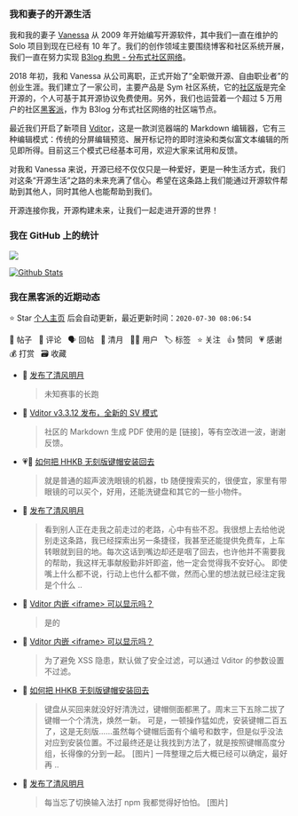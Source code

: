 ### 我和妻子的开源生活

我和我的妻子 [Vanessa](https://github.com/Vanessa219) 从 2009 年开始编写开源软件，其中我们一直在维护的 Solo 项目到现在已经有 10 年了。我们的创作领域主要围绕博客和社区系统开展，我们一直在努力实现 [B3log 构思 - 分布式社区网络](https://hacpai.com/article/1546941897596)。

2018 年初，我和 Vanessa 从公司离职，正式开始了“全职做开源、自由职业者”的创业生涯。我们建立了一家公司，主要产品是 Sym 社区系统，它的[社区版](https://github.com/88250/symphony)是完全开源的，个人可基于其开源协议免费使用。另外，我们也运营着一个超过 5 万用户的社区[黑客派](https://hacpai.com)，作为 B3log 分布式社区网络的社区端节点。

最近我们开启了新项目 [Vditor](https://github.com/Vanessa219/vditor)，这是一款浏览器端的 Markdown 编辑器，它有三种编辑模式：传统的分屏编辑预览、展开标记符的即时渲染和类似富文本编辑的所见即所得。目前这三个模式已经基本可用，欢迎大家来试用和反馈。

对我和 Vanessa 来说，开源已经不仅仅只是一种爱好，更是一种生活方式，我们对这条“开源生活”之路的未来充满了信心。希望在这条路上我们能通过开源软件帮助到其他人，同时其他人也能帮助到我们。

开源连接你我，开源构建未来，让我们一起走进开源的世界！

### 我在 GitHub 上的统计

<a title="Hits" target="_blank" href="https://github.com/88250/88250"><img src="https://hits.b3log.org/88250/88250.svg"></a>

[![Github Stats](https://github-readme-stats.vercel.app/api?username=88250&show_icons=true)](https://github.com/88250)

<!--events start -->

### 我在黑客派的近期动态

⭐️ Star [个人主页](https://github.com/88250/88250) 后会自动更新，最近更新时间：`2020-07-30 08:06:54`

📝 帖子 &nbsp; 💬 评论 &nbsp; 🗣 回帖 &nbsp; 🌙 清月 &nbsp; 👨‍💻 用户 &nbsp; 🏷️ 标签 &nbsp; ⭐️ 关注 &nbsp; 👍 赞同 &nbsp; 💗 感谢 &nbsp; 💰 打赏 &nbsp; 🗃 收藏

* 🌙 [发布了清风明月](https://hacpai.com/member/88250/breezemoons/1596041707857)

  > 未知赛事的长跑
* 💬 [Vditor v3.3.12 发布，全新的 SV 模式](https://hacpai.com/article/1595955099905/comment/1595983209880#comments)

  > 社区的 Markdown 生成 PDF 使用的是 [链接]，等有空改进一波，谢谢反馈。
* 💗💬 [如何把 HHKB 无刻版键帽安装回去](https://hacpai.com/article/1595818507525/comment/1595915263888#comments)

  > 就是普通的超声波洗眼镜的机器，tb 随便搜索买的，很便宜，家里有带眼镜的可以买个，好用，还能洗键盘和其它的一些小物件。
* 🌙 [发布了清风明月](https://hacpai.com/member/88250/breezemoons/1595869159864)

  > 看到别人正在走我之前走过的老路，心中有些不忍。我很想上去给他说别走这条路，我已经探索出另一条捷径，我甚至还能提供免费车，上车转眼就到目的地。每次这话到嘴边却还是咽了回去，也许他并不需要我的帮助，我这样无事献殷勤非奸即盗，他一定会觉得我不安好心。 即使嘴上什么都不说，行动上也什么都不做，然而心里的想法就已经注定我是个什么 ..
* 💬 [Vditor 内嵌 &lt;iframe&gt; 可以显示吗？](https://hacpai.com/article/1595838990823/comment/1595840781492#comments)

  > 是的
* 💬 [Vditor 内嵌 &lt;iframe&gt; 可以显示吗？](https://hacpai.com/article/1595838990823/comment/1595839158063#comments)

  > 为了避免 XSS 隐患，默认做了安全过滤，可以通过 Vditor 的参数设置不过滤。
* 📝 [如何把 HHKB 无刻版键帽安装回去](https://hacpai.com/article/1595818507525)

  > 键盘从买回来就没好好清洗过，键帽侧面都黑了。周末三下五除二拔了键帽一个个清洗，焕然一新。 可是，一顿操作猛如虎，安装键帽二百五了，这是无刻版……虽然每个键帽后面有个编号和数字，但是似乎没法对应到安装位置。不过最终还是让我找到方法了，就是按照键帽高度分组，长得像的分到一起。 [图片] 一阵整理之后大概已经可以确定，最好再 ..
* 🌙 [发布了清风明月](https://hacpai.com/member/88250/breezemoons/1595651396454)

  > 每当忘了切换输入法打 npm 我都觉得好怕怕。 [图片]


<!--events end -->
